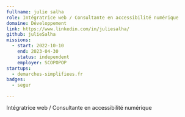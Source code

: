 ```yaml
---
fullname: julie salha
role: Intégratrice web / Consultante en accessibilité numérique
domaine: Développement
link: https://www.linkedin.com/in/juliesalha/
github: julieSalha
missions:
  - start: 2022-10-10
    end: 2023-04-30
    status: independent
    employer: SCOPOPOP
startups:
  - demarches-simplifiees.fr
badges:
  - segur

---
```



Intégratrice web / Consultante en accessibilité numérique
